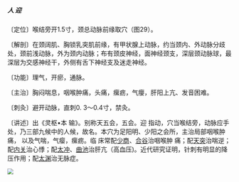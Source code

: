##### 人 迎

〔定位〕喉结旁开1.5寸，颈总动脉前缘取穴（图29）。

〔解剖〕在颈阔肌、胸锁乳突肌前缘，有甲状腺上动脉，约当颈内、外动脉分歧处，颈前浅动脉，外为颈内动脉；布有颈皮神经，面神经颈支，深层颈动脉球，最深层为交感神经干，外侧有舌下神经支及迷走神经。

〔功能〕理气，开瘀，通脉。

〔主治〕胸闷喘息，咽喉肿痛，头痛，瘰疬，气癭，肝阳上亢、发音困难。

〔刺灸〕避开动脉，直刺0. 3〜0.4寸，禁灸。

〔讲述〕出《灵枢•本 输》。别称天五会，五会。迎 指动，穴当喉结旁，动脉应手处，乃三部九候中的人候，故名。本穴为足阳明、少阳之会所，主治局部咽喉肿痛， 以及气喘，气瘿，瘰疬。临 床常配[少商](https://www.gmzyjc.com/read/zjs/zjs3.1.1-3-0.1.1.3.10.1.md)、[合谷](https://www.gmzyjc.com/read/zjs/zjs3.1.1-3-0.1.2.3.4.md)治咽喉肿
 痛；配[天突](https://www.gmzyjc.com/read/zjs/zjs3.2.1-0.1.1.3.20.1.md)治喘逆；配[内关](https://www.gmzyjc.com/read/zjs/zjs3.1.9-12-0.0.1.3.6.md)治心悸；配[太冲](https://www.gmzyjc.com/read/zjs/zjs3.1.9-12-0.0.4.3.3.md)、[曲池](https://www.gmzyjc.com/read/zjs/zjs3.1.1-3-0.1.2.3.11.md)治肝亢（高血压)。近代研究证明，针刺有明显的降压作用；配[太渊](https://www.gmzyjc.com/read/zjs/zjs3.1.1-3-0.1.1.3.9.md)治无脉症。

<img src="img/图29.jpg" style="zoom:80%;" />

